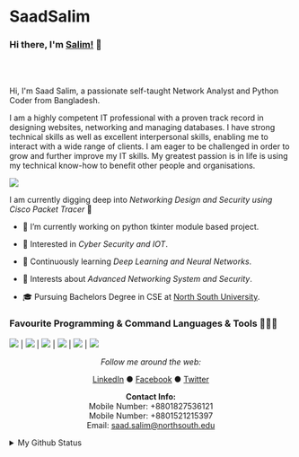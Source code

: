 # SaadSalim

### Hi there, I'm [Salim!](https://saadahmedsalim.github.io) 👋

<br />
<br />

Hi, I'm Saad Salim, a passionate self-taught Network Analyst and Python Coder from Bangladesh.

<p>I am a highly competent IT professional with a proven track record in designing websites, networking and managing databases. I have strong technical skills as well as excellent interpersonal skills, enabling me to interact with a wide range of clients. I am eager to be challenged in order to grow and further improve my IT skills. My greatest passion is in life is using my technical know-how to benefit other people and organisations.</p>

![](https://github.com/SaadAhmedSalim/SaadSalim/blob/master/image/myself.gif)

I am currently digging deep into *Networking Design and Security using Cisco Packet Tracer* 🚂   

* 🔭 I’m currently working on python tkinter module based project.

* 🤔   Interested in *Cyber Security and IOT*.

* 🌱   Continuously learning  *Deep Learning and Neural Networks*.

* 🌱   Interests about *Advanced Networking System and Security*.

* 🎓   Pursuing Bachelors Degree in CSE at [North South University](http://www.northsouth.edu/).



### Favourite Programming & Command Languages & Tools 🔭🚀🔥
<img src=https://github.com/SaadAhmedSalim/SaadSalim/blob/master/image/Cisco_logo.png> | <img src=https://github.com/SaadAhmedSalim/SaadSalim/blob/master/image/python-logo.png> | <img src=https://github.com/SaadAhmedSalim/SaadSalim/blob/master/image/java.png> | <img src=https://github.com/SaadAhmedSalim/SaadSalim/blob/master/image/logo-atom.png> | <img src=https://github.com/SaadAhmedSalim/SaadSalim/blob/master/image/pycharm.jpg> | <img src=https://github.com/SaadAhmedSalim/SaadSalim/blob/master/image/logo-gns3.png>


<div align="center">


<i>Follow me around the web:</i><br>

  <a target="_blank" href="https://www.linkedin.com/in/saad-salim-a566b9160/">LinkedIn</a> ●
  <a target="_blank" href="https://www.facebook.com/saad.salim171">Facebook</a> ●
  <a target="_blank" href="https://twitter.com/Saad__Salim">Twitter</a>
  
</div>

<div align="center">
  
  <b>Contact Info:</b><br>
  Mobile Number: +8801827536121 <br>
  Mobile Number: +8801521215397 <br>
  Email: saad.salim@northsouth.edu
</div>
  
  
  <details>
  <summary>My Github Status</summary>
  <br>

<p align="center">
<img align="center" src="https://github-readme-stats.vercel.app/api?username=saadahmedsalim&&show_icons=true&title_color=c095e3&icon_color=95dfe3&text_color=ffffff&bg_color=231f20" alt="Saad's Github Stats" alt="Saad's Github Status" />
</p>


</details>
